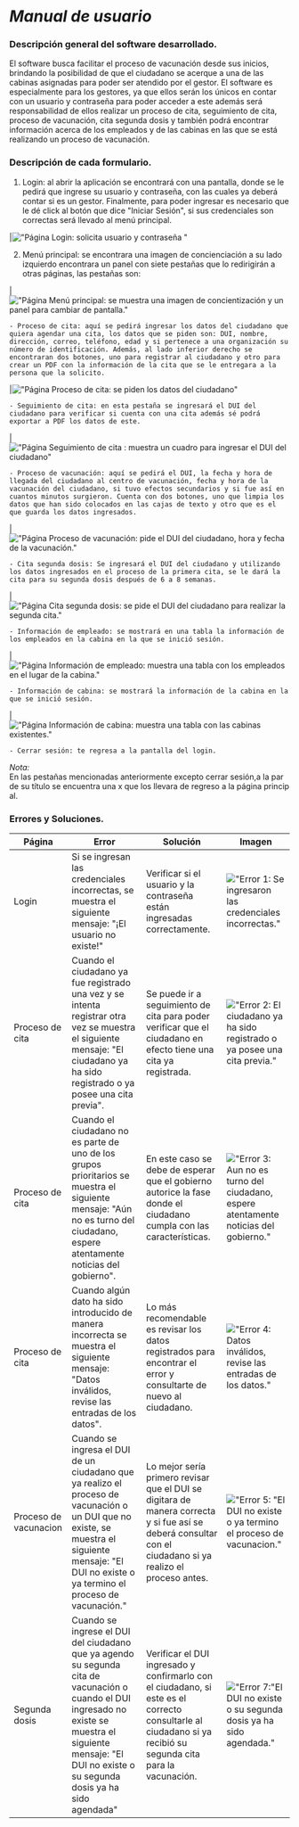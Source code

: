 # *Manual de usuario*
### Descripción general del software desarrollado.
El software busca facilitar el proceso de vacunación desde sus inicios, brindando la posibilidad de que el ciudadano se acerque a una de las cabinas asignadas para poder ser atendido por el gestor. El software es especialmente para los gestores, ya que ellos serán los únicos en contar con un usuario y contraseña para poder acceder a este además será responsabilidad de ellos realizar un proceso de cita, seguimiento de cita, proceso de vacunación, cita segunda dosis y también podrá encontrar información acerca de los empleados y de las cabinas en las que se está realizando un proceso de vacunación.


### Descripción de cada formulario.

1. Login: al abrir la aplicación se encontrará con una pantalla, donde se le pedirá que ingrese su usuario y contraseña, con las cuales ya deberá contar si es un gestor. Finalmente, para poder ingresar es necesario que le dé click al botón que dice "Iniciar Sesión", si sus credenciales son correctas será llevado al menú principal.


|!["Página Login: solicita usuario y contraseña "](/POO/Documentacion%20Oficial/Manual%20de%20Usuario/Imagenes%20de%20Formularios%20y%20Cuadros%20de%20dialogo/Login.png)
   
   
   
2. Menú principal: se encontrara una imagen de concienciación a su lado izquierdo encontrara un panel con siete pestañas que lo redirigirán a otras páginas, las pestañas son:

|!["Página Menú principal: se muestra una imagen de concientización y un panel para cambiar de pantalla."](/POO/Documentacion%20Oficial/Manual%20de%20Usuario/Imagenes%20de%20Formularios%20y%20Cuadros%20de%20dialogo/MainMenu.png)


    - Proceso de cita: aquí se pedirá ingresar los datos del ciudadano que quiera agendar una cita, los datos que se piden son: DUI, nombre, dirección, correo, teléfono, edad y si pertenece a una organización su número de identificación. Además, al lado inferior derecho se encontraran dos botones, uno para registrar al ciudadano y otro para crear un PDF con la información de la cita que se le entregara a la persona que la solicito.

|!["Página Proceso de cita: se piden los datos del ciudadano"](/POO/Documentacion%20Oficial/Manual%20de%20Usuario/Imagenes%20de%20Formularios%20y%20Cuadros%20de%20dialogo/Procesarcita.png)


    - Seguimiento de cita: en esta pestaña se ingresará el DUI del ciudadano para verificar si cuenta con una cita además sé podrá exportar a PDF los datos de este.

|!["Página Seguimiento de cita : muestra un cuadro para ingresar el DUI del ciudadano"](/POO/Documentacion%20Oficial/Manual%20de%20Usuario/Imagenes%20de%20Formularios%20y%20Cuadros%20de%20dialogo/Seguimiento%20de%20Cita.png)


    - Proceso de vacunación: aquí se pedirá el DUI, la fecha y hora de llegada del ciudadano al centro de vacunación, fecha y hora de la vacunación del ciudadano, si tuvo efectos secundarios y si fue así en cuantos minutos surgieron. Cuenta con dos botones, uno que limpia los datos que han sido colocados en las cajas de texto y otro que es el que guarda los datos ingresados.

|!["Página Proceso de vacunación: pide el DUI del ciudadano, hora y fecha de la vacunación."](/POO/Documentacion%20Oficial/Manual%20de%20Usuario/Imagenes%20de%20Formularios%20y%20Cuadros%20de%20dialogo/Proceso%20de%20Vacunacion.png)


    - Cita segunda dosis: Se ingresará el DUI del ciudadano y utilizando los datos ingresados en el proceso de la primera cita, se le dará la cita para su segunda dosis después de 6 a 8 semanas.


|!["Página Cita segunda dosis: se pide el DUI del ciudadano para realizar la segunda cita."](/POO/Documentacion%20Oficial/Manual%20de%20Usuario/Imagenes%20de%20Formularios%20y%20Cuadros%20de%20dialogo/Cita%20Segunda%20Cita.png)


    - Información de empleado: se mostrará en una tabla la información de los empleados en la cabina en la que se inició sesión.

|!["Página Información de empleado: muestra una tabla con los empleados en el lugar de la cabina."](/POO/Documentacion%20Oficial/Manual%20de%20Usuario/Imagenes%20de%20Formularios%20y%20Cuadros%20de%20dialogo/Informacion%20Empleados.png)

    - Información de cabina: se mostrará la información de la cabina en la que se inició sesión.

|!["Página Información de cabina: muestra una tabla con las cabinas existentes."](/POO/Documentacion%20Oficial/Manual%20de%20Usuario/Imagenes%20de%20Formularios%20y%20Cuadros%20de%20dialogo/Informacion%20Cabina.png)

    - Cerrar sesión: te regresa a la pantalla del login.

*Nota:* En las pestañas mencionadas anteriormente excepto cerrar sesión,a la par de su título se encuentra una x que los llevara de regreso a la página principal.

### Errores y Soluciones.

| <center>Página</center> | <center>Error</center>| <center>Solución</center>|<center>Imagen </center>|
| -- | -- | -- | -- |
| Login | Si se ingresan las credenciales incorrectas, se muestra el siguiente mensaje: "¡El usuario no existe!" | Verificar si el usuario y la contraseña están ingresadas correctamente. |!["Error 1: Se ingresaron las credenciales incorrectas."](/POO/Documentacion%20Oficial/Manual%20de%20Usuario/Imagenes%20de%20Formularios%20y%20Cuadros%20de%20dialogo/Error_Login.png)
| Proceso de cita| Cuando el ciudadano ya fue registrado una vez y se intenta registrar otra vez se muestra el siguiente mensaje: "El ciudadano ya ha sido registrado o ya posee una cita previa". | Se puede ir a seguimiento de cita para poder verificar que el ciudadano en efecto tiene una cita ya registrada. |!["Error 2: El ciudadano ya ha sido registrado o ya posee una cita previa."](/POO/Documentacion%20Oficial/Manual%20de%20Usuario/Imagenes%20de%20Formularios%20y%20Cuadros%20de%20dialogo/Errorprocesamientodecita%20_usuarioyaingresado.png)
| Proceso de cita | Cuando el ciudadano no es parte de uno de los grupos prioritarios se muestra el siguiente mensaje: "Aún no es turno del ciudadano, espere atentamente noticias del gobierno".| En este caso se debe de esperar que el gobierno autorice la fase donde el ciudadano cumpla con las características. |!["Error 3: Aun no es turno del ciudadano, espere atentamente noticias del gobierno."](/POO/Documentacion%20Oficial/Manual%20de%20Usuario/Imagenes%20de%20Formularios%20y%20Cuadros%20de%20dialogo/Errorprocesodecita_nogrupoprioritario.png)
| Proceso de cita | Cuando algún dato ha sido introducido de manera incorrecta se muestra el siguiente mensaje: "Datos inválidos, revise las entradas de los datos". | Lo más recomendable es revisar los datos registrados para encontrar el error y consultarte de nuevo al ciudadano.|!["Error 4: Datos inválidos, revise las entradas de los datos."](/POO/Documentacion%20Oficial/Manual%20de%20Usuario/Imagenes%20de%20Formularios%20y%20Cuadros%20de%20dialogo/Errorprocesamientodecita_datosincorrectos.png)
| Proceso de vacunacion | Cuando se ingresa el DUI de un ciudadano que ya realizo el proceso de vacunación o un DUI que no existe, se muestra el siguiente mensaje: "El DUI no existe o ya termino el proceso de vacunación."| Lo mejor sería primero revisar que el DUI se digitara de manera correcta y si fue así se deberá consultar con el ciudadano si ya realizo el proceso antes. | !["Error 5:  "El DUI no existe o ya termino el proceso de vacunacion."](/POO/Documentacion%20Oficial/Manual%20de%20Usuario/Imagenes%20de%20Formularios%20y%20Cuadros%20de%20dialogo/vacunacion_terminoproceso.png)
| Segunda dosis | Cuando se ingrese el DUI del ciudadano que ya agendo su segunda cita de vacunación o cuando el DUI ingresado no existe se muestra el siguiente mensaje: "El DUI no existe o su segunda dosis ya ha sido agendada" | Verificar el DUI ingresado y confirmarlo con el ciudadano, si este es el correcto consultarle al ciudadano si ya recibió su segunda cita para la vacunación. | !["Error 7:"El DUI no existe o su segunda dosis ya ha sido agendada."](/POO/Documentacion%20Oficial/Manual%20de%20Usuario/Imagenes%20de%20Formularios%20y%20Cuadros%20de%20dialogo/Error_segundadosis_noexiste.png)

